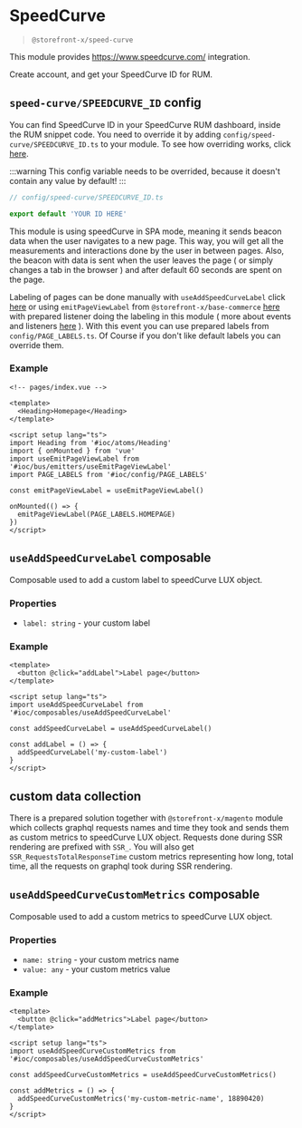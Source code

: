 # SpeedCurve

> `@storefront-x/speed-curve`

This module provides https://www.speedcurve.com/ integration.

Create account, and get your SpeedCurve ID for RUM.

## `speed-curve/SPEEDCURVE_ID` config

You can find SpeedCurve ID in your SpeedCurve RUM dashboard, inside the RUM snippet code. You need to override it by adding `config/speed-curve/SPEEDCURVE_ID.ts` to your module. To see how overriding works, click [here](/getting-started/how-it-works.html#overriding).

:::warning
This config variable needs to be overrided, because it doesn't contain any value by default!
:::

```ts
// config/speed-curve/SPEEDCURVE_ID.ts

export default 'YOUR ID HERE'
```

This module is using speedCurve in SPA mode, meaning it sends beacon data when the user navigates to a new page. This way, you will get all the measurements and interactions done by the user in between pages. Also, the beacon with data is sent when the user leaves the page ( or simply changes a tab in the browser ) and after default 60 seconds are spent on the page.

Labeling of pages can be done manually with `useAddSpeedCurveLabel` click [here](/modules/speed-curve.html#useaddspeedcurvelabel-composable) or using `emitPageViewLabel` from `@storefront-x/base-commerce` [here](/modules/base-commerce.html#pageviewlabel-event) with prepared listener doing the labeling in this module ( more about events and listeners [here](/advanced/event-bus.html) ). With this event you can use prepared labels from `config/PAGE_LABELS.ts`. Of Course if you don't like default labels you can override them.

### Example

```vue
<!-- pages/index.vue -->

<template>
  <Heading>Homepage</Heading>
</template>

<script setup lang="ts">
import Heading from '#ioc/atoms/Heading'
import { onMounted } from 'vue'
import useEmitPageViewLabel from '#ioc/bus/emitters/useEmitPageViewLabel'
import PAGE_LABELS from '#ioc/config/PAGE_LABELS'

const emitPageViewLabel = useEmitPageViewLabel()

onMounted(() => {
  emitPageViewLabel(PAGE_LABELS.HOMEPAGE)
})
</script>
```

## `useAddSpeedCurveLabel` composable

Composable used to add a custom label to speedCurve LUX object.

### Properties

- `label: string` - your custom label

### Example

```vue
<template>
  <button @click="addLabel">Label page</button>
</template>

<script setup lang="ts">
import useAddSpeedCurveLabel from '#ioc/composables/useAddSpeedCurveLabel'

const addSpeedCurveLabel = useAddSpeedCurveLabel()

const addLabel = () => {
  addSpeedCurveLabel('my-custom-label')
}
</script>
```

## custom data collection

There is a prepared solution together with `@storefront-x/magento` module which collects graphql requests names and time they took and sends them as custom metrics to speedCurve LUX object. Requests done during SSR rendering are prefixed with `SSR_`. You will also get `SSR_RequestsTotalResponseTime` custom metrics representing how long, total time, all the requests on graphql took during SSR rendering.

## `useAddSpeedCurveCustomMetrics` composable

Composable used to add a custom metrics to speedCurve LUX object.

### Properties

- `name: string` - your custom metrics name
- `value: any` - your custom metrics value

### Example

```vue
<template>
  <button @click="addMetrics">Label page</button>
</template>

<script setup lang="ts">
import useAddSpeedCurveCustomMetrics from '#ioc/composables/useAddSpeedCurveCustomMetrics'

const addSpeedCurveCustomMetrics = useAddSpeedCurveCustomMetrics()

const addMetrics = () => {
  addSpeedCurveCustomMetrics('my-custom-metric-name', 18890420)
}
</script>
```
